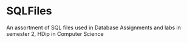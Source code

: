 # SQLFiles
An assortment of SQL files used in Database Assignments and labs in semester 2, HDip in Computer Science
